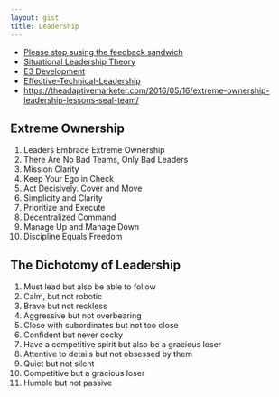 ```yaml
---
layout: gist
title: Leadership
---
```


- [Please stop susing the feedback sandwich](https://www.forbes.com/sites/alisacohn/2017/06/20/please-stop-using-the-feedback-sandwich/#3fc8d5977945)
- [Situational Leadership Theory](https://en.wikipedia.org/wiki/Situational_leadership_theory)
- [E3 Development](https://cardinalatwork.stanford.edu/learning-stanford/performance-management/process/3e-development)
- [Effective-Technical-Leadership](https://medium.com/always-be-coding/effective-technical-leadership-b193a544e771)
- <https://theadaptivemarketer.com/2016/05/16/extreme-ownership-leadership-lessons-seal-team/>

## Extreme Ownership

1. Leaders Embrace Extreme Ownership
2. There Are No Bad Teams, Only Bad Leaders
3. Mission Clarity
4. Keep Your Ego in Check
5. Act Decisively. Cover and Move
6. Simplicity and Clarity
7. Prioritize and Execute
8. Decentralized Command
9. Manage Up and Manage Down
10. Discipline Equals Freedom


## The Dichotomy of Leadership

1. Must lead but also be able to follow
2. Calm, but not robotic
3. Brave but not reckless
4. Aggressive but not overbearing
5. Close with subordinates but not too close
6. Confident but never cocky
7. Have a competitive spirit but also be a gracious loser
8. Attentive to details but not obsessed by them
9. Quiet but not silent
10. Competitive but a gracious loser
11. Humble but not passive